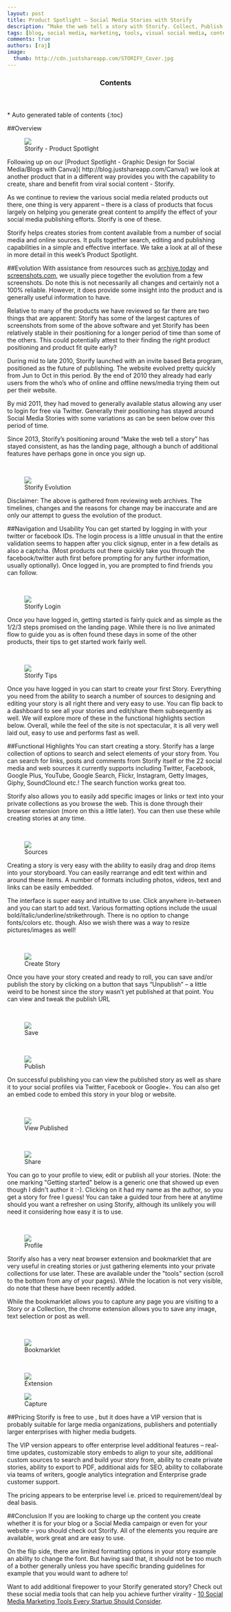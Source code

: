 ```yaml
---
layout: post
title: Product Spotlight – Social Media Stories with Storify
description: “Make the web tell a story with Storify. Collect, Publish and Share Social Media content. ”
tags: [blog, social media, marketing, tools, visual social media, content marketing, social media management, SEO, Storytelling, Web stories] 
comments: true
authors: [raj]
image:
  thumb: http://cdn.justshareapp.com/STORIFY_Cover.jpg
---
```


<section id="table-of-contents" class="toc">
	<header>
		<h3>Contents</h3>
	</header>
<div id="drawer" markdown="1">
*  Auto generated table of contents
{:toc}
</div>
</section><!-- /#table-of-contents -->

##Overview
<br/>
<figure>
<img src="http://cdn.justshareapp.com/STORIFY_Cover.jpg"/>
<figcaption>Storify - Product Spotlight</figcaption>
</figure>
Following up on our [Product Spotlight - Graphic Design for Social Media/Blogs with Canva]( http://blog.justshareapp.com/Canva/) we look at another product that in a different way provides you with the capability to create, share and benefit from viral social content - Storify.

As we continue to review the various social media related products out there, one thing is very apparent – there is a class of products that focus largely on helping you generate great content to amplify the effect of your social media publishing efforts. Storify is one of these.

Storify helps creates stories from content available from a number of social media and online sources. It pulls together search, editing and publishing capabilities in a simple and effective interface.  We take a look at all of these in more detail in this week’s Product Spotlight.

##Evolution
With assistance from resources such as [archive.today](http://archive.today) and [screenshots.com](http://www.screenshots.com), we usually piece together the evolution from a few screenshots. Do note this is not necessarily all changes and certainly not a 100% reliable. However, it does provide some insight into the product and is generally useful information to have.

Relative to many of the products we have reviewed so far there are two things that are apparent: Storify has some of the largest captures of screenshots from some of the above software and yet Storify has been relatively stable in their positioning for a longer period of time than some of the others.  This could potentially attest to their finding the right product positioning and product fit quite early?

During mid to late 2010, Storify launched with an invite based Beta program, positioned as the future of publishing. The website evolved pretty quickly from Jun to Oct in this period. By the end of 2010 they already had early users from the who’s who of online and offline news/media trying them out per their website.

By mid 2011, they had moved to generally available status allowing any user to login for free via Twitter.  Generally their positioning has stayed around Social Media Stories with some variations as can be seen below over this period of time.  

Since 2013, Storify’s positioning around “Make the web tell a story” has stayed consistent, as has the landing page, although a bunch of additional features have perhaps gone in once you sign up.

<br/>
<figure>
<img src="http://cdn.justshareapp.com/StorifyEvolution.jpg"/>
<figcaption>Storify Evolution</figcaption>
</figure>

Disclaimer: The above is gathered from reviewing web archives. The timelines, changes and the reasons for change may be inaccurate and are only our attempt to guess the evolution of the product.

##Navigation and Usability
You can get started by logging in with your twitter or facebook IDs. The login process is a little unusual in that the entire validation seems to happen after you click signup, enter in a few details as also a captcha. (Most products out there quickly take you through the facebook/twitter auth first before prompting for any further information, usually optionally).  Once logged in, you are prompted to find friends you can follow.

<br/>
<figure>
<img src="http://cdn.justshareapp.com/StorifyLoginC.jpg"/>
<figcaption>Storify Login</figcaption>
</figure>

Once you have logged in, getting started is fairly quick and as simple as the 1/2/3 steps promised on the landing page.  While there is no live animated flow to guide you as is often found these days in some of the other products, their tips to get started work fairly well. 

<br/>
<figure>
<img src="http://cdn.justshareapp.com/StorifyTips.jpg"/>
<figcaption>Storify Tips</figcaption>
</figure>

Once you have logged in you can start to create your first Story. Everything you need from the ability to search a number of sources to designing and editing your story is all right there and very easy to use. You can flip back to a dashboard to see all your stories and edit/share them subsequently as well. We will explore more of these in the functional highlights section below.  Overall, while the feel of the site is not spectacular, it is all very well laid out, easy to use and performs fast as well.

##Functional Highlights
You can start creating a story. Storify has a large collection of options to search and select elements of your story from.  You can search for links, posts and comments from Storify itself or the 22 social media and web sources it currently supports including Twitter, Facebook, Google Plus, YouTube, Google Search, Flickr, Instagram, Getty Images, Giphy, SoundClound etc.! The search function works great too.

Storify also allows you to easily add specific images or links or text into your private collections as you browse the web. This is done through their browser extension (more on this a little later). You can then use these while creating stories at any time.

<br/>
<figure>
<img src="http://cdn.justshareapp.com/storifySources.jpg"/>
<figcaption>Sources</figcaption>
</figure>

Creating a story is very easy with the ability to easily drag and drop items into your storyboard. You can easily rearrange and edit text within and around these items. A number of formats including photos, videos, text and links can be easily embedded. 

The interface is super easy and intuitive to use. Click anywhere in-between and you can start to add text.  Various formatting options include the usual bold/italic/underline/strikethrough. There is no option to change fonts/colors etc. though.  Also we wish there was a way to resize pictures/images as well!

<br/>
<figure>
<img src="http://cdn.justshareapp.com/storifyCreate1.jpg"/>
<figcaption>Create Story</figcaption>
</figure>

Once you have your story created and ready to roll, you can save and/or publish the story by clicking on a button that says “Unpublish” – a little weird to be honest since the story wasn’t yet published at that point. You can view and tweak the publish URL 

<br/>
<figure>
<img src="http://cdn.justshareapp.com/storifySaveAndPublish.jpg"/>
<figcaption>Save </figcaption>
</figure>

<br/>
<figure>
<img src="http://cdn.justshareapp.com/storifyPublish.jpg"/>
<figcaption>Publish </figcaption>
</figure>

On successful publishing you can view the published story as well as share it to your social profiles via Twitter, Facebook or Google+. You can also get an embed code to embed this story in your blog or website.

<br/>
<figure>
<img src="http://cdn.justshareapp.com/storifyOnPublish.jpg"/>
<figcaption>View Published </figcaption>
</figure>

<br/>
<figure>
<img src="http://cdn.justshareapp.com/storifyShare.jpg"/>
<figcaption>Share </figcaption>
</figure>

You can go to your profile to view, edit or publish all your stories. (Note: the one marking "Getting started" below is a generic one that showed up even though I didn't author it :-). Clicking on it had my name as the author, so you get a story for free I guess! You can take a guided tour from here at anytime should you want a refresher on using Storify, although its unlikely you will need it considering how easy it is to use.

<br/>
<figure>
<img src="http://cdn.justshareapp.com/storifyProfile.jpg"/>
<figcaption>Profile </figcaption>
</figure>

Storify also has a very neat browser extension and bookmarklet that are very useful in creating stories or just gathering elements into your private collections for use later.  These are available under the "tools" section (scroll to the bottom from any of your pages). While the location is not very visible, do note that these have been recently added.

While the bookmarklet allows you to capture any page you are visiting to a Story or a Collection, the chrome extension allows you to save any image, text selection or post as well.

<br/>
<figure>
<img src="http://cdn.justshareapp.com/storifyExtension.jpg"/>
<figcaption>Bookmarklet </figcaption>
</figure>

<br/>
<figure>
<img src="http://cdn.justshareapp.com/storifySelection1.jpg"/>
<figcaption>Extension </figcaption>
</figure

<br/>
<figure>
<img src="http://cdn.justshareapp.com/storifyExtensionAdd.jpg"/>
<figcaption>Capture </figcaption>
</figure>

##Pricing
Storify is free to use , but it does have a VIP version that is probably suitable for large media organizations, publishers and potentially larger enterprises with higher media budgets.

The VIP version appears to offer enterprise level additional features – real-time updates, customizable story embeds to align to your site, additional custom sources to search and build your story from, ability to create private stories, ability to export to PDF, additional aids for SEO, ability to collaborate via teams of writers, google analytics integration and Enterprise grade customer support.

The pricing appears to be enterprise level i.e. priced to requirement/deal by deal basis.

##Conclusion
If you are looking to charge up the content you create whether it is for your blog or a Social Media campaign or even for your website – you should check out Storify. All of the elements you require are available, work great and are easy to use. 

On the flip side, there are limited formatting options in your story example an ability to change the font. But having said that, it should not be too much of a bother generally unless you have specific branding guidelines for example that you would want to adhere to!

Want to add additional firepower to your Storify generated story? Check out these social media tools that can help you achieve further virality - [10 Social Media Marketing Tools Every Startup Should Consider](http://blog.justshareapp.com/10-best-startup-tools-for-social-media-marketing/).